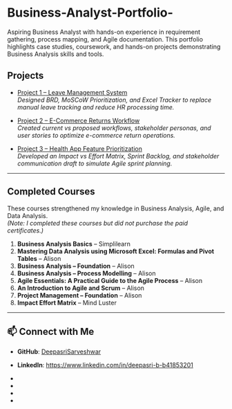 # Business-Analyst-Portfolio-
Aspiring Business Analyst with hands-on experience in requirement gathering, process mapping, and Agile documentation.   This portfolio highlights case studies, coursework, and hands-on projects demonstrating Business Analysis skills and tools.  
## Projects  

- [Project 1 – Leave Management System](https://github.com/DeepasriSarveshwar/Project-1-Leave-Management-System)  
  *Designed BRD, MoSCoW Prioritization, and Excel Tracker to replace manual leave tracking and reduce HR processing time.*  

- [Project 2 – E-Commerce Returns Workflow](https://github.com/DeepasriSarveshwar/Project-2-Process-Mapping-for-E-Commerce-Returns-Workflow)  
  *Created current vs proposed workflows, stakeholder personas, and user stories to optimize e-commerce return operations.*  

- [Project 3 – Health App Feature Prioritization](https://github.com/DeepasriSarveshwar/Project-3-App-Feature-Prioritization-for-XYZ-Health-App)  
  *Developed an Impact vs Effort Matrix, Sprint Backlog, and stakeholder communication draft to simulate Agile sprint planning.*  

---

## Completed Courses  

These courses strengthened my knowledge in Business Analysis, Agile, and Data Analysis.  
*(Note: I completed these courses but did not purchase the paid certificates.)*  

1. **Business Analysis Basics** – Simplilearn  
2. **Mastering Data Analysis using Microsoft Excel: Formulas and Pivot Tables** – Alison  
3. **Business Analysis – Foundation** – Alison  
4. **Business Analysis – Process Modelling** – Alison  
5. **Agile Essentials: A Practical Guide to the Agile Process** – Alison  
6. **An Introduction to Agile and Scrum** – Alison  
7. **Project Management – Foundation** – Alison  
8. **Impact Effort Matrix** – Mind Luster  

---

## 📫 Connect with Me  

- **GitHub**: [DeepasriSarveshwar](https://github.com/DeepasriSarveshwar)  
- **LinkedIn**: https://www.linkedin.com/in/deepasri-b-b41853201

- 


- 

- 

-  
